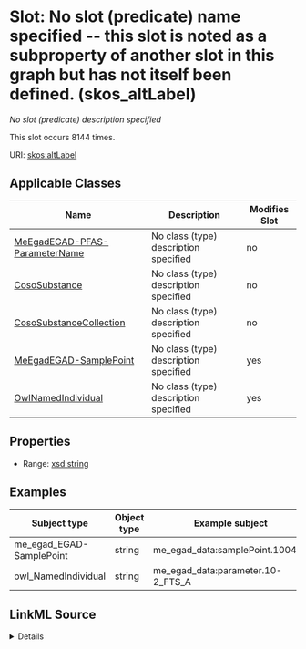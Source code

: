 

# Slot: No slot (predicate) name specified -- this slot is noted as a subproperty of another slot in this graph but has not itself been defined. (skos_altLabel)


_No slot (predicate) description specified_






This slot occurs 8144 times.


URI: [skos:altLabel](http://www.w3.org/2004/02/skos/core#altLabel)



<!-- no inheritance hierarchy -->





## Applicable Classes

| Name | Description | Modifies Slot |
| --- | --- | --- |
| [MeEgadEGAD-PFAS-ParameterName](../classes/MeEgadEGAD-PFAS-ParameterName.md) | No class (type) description specified |  no  |
| [CosoSubstance](../classes/CosoSubstance.md) | No class (type) description specified |  no  |
| [CosoSubstanceCollection](../classes/CosoSubstanceCollection.md) | No class (type) description specified |  no  |
| [MeEgadEGAD-SamplePoint](../classes/MeEgadEGAD-SamplePoint.md) | No class (type) description specified |  yes  |
| [OwlNamedIndividual](../classes/OwlNamedIndividual.md) | No class (type) description specified |  yes  |







## Properties

* Range: [xsd:string](http://www.w3.org/2001/XMLSchema#string)






## Examples

| Subject type | Object type | Example subject | Example object | Occurrences |
| --- | --- | --- | --- | --- |
| me_egad_EGAD-SamplePoint | string | me_egad_data:samplePoint.100410 | B-5 | 8040 |
| owl_NamedIndividual | string | me_egad_data:parameter.10-2_FTS_A | 10:2 FTS_A | 104 |




## LinkML Source

<details>

```yaml
name: skos_altLabel
annotations:
  count:
    tag: count
    value: 8144
description: No slot (predicate) description specified
title: No slot (predicate) name specified -- this slot is noted as a subproperty of
  another slot in this graph but has not itself been defined.
examples:
- object:
    example_object: B-5
    example_object_type: string
    example_predicate: skos:altLabel
    example_subject: me_egad_data:samplePoint.100410
    example_subject_type: me_egad_EGAD-SamplePoint
- object:
    example_object: 10:2 FTS_A
    example_object_type: string
    example_predicate: skos:altLabel
    example_subject: me_egad_data:parameter.10-2_FTS_A
    example_subject_type: owl_NamedIndividual
from_schema: sawgraph-kg
rank: 1000
slot_uri: skos:altLabel
alias: skos_altLabel
domain_of:
- owl_NamedIndividual
- coso_Substance
- coso_SubstanceCollection
- me_egad_EGAD-PFAS-ParameterName
- me_egad_EGAD-SamplePoint
range: string

```
</details>